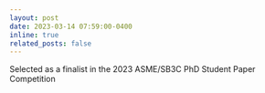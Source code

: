 ```yaml
---
layout: post
date: 2023-03-14 07:59:00-0400
inline: true
related_posts: false
---
```


Selected as a finalist in the 2023 ASME/SB3C PhD Student Paper Competition
